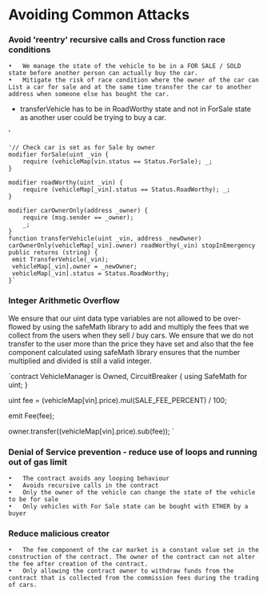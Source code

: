 # Avoiding Common Attacks

### Avoid 'reentry' recursive calls and Cross function race conditions
	•	We manage the state of the vehicle to be in a FOR SALE / SOLD state before another person can actually buy the car. 
	•	Mitigate the risk of race condition where the owner of the car can List a car for sale and at the same time transfer the car to another address when someone else has bought the car. 
* transferVehicle has to be in RoadWorthy state and not in ForSale state as another user could be trying to buy a car.

'

    '// Check car is set as for Sale by owner
    modifier forSale(uint _vin {
        require (vehicleMap[vin.status == Status.ForSale); _;
    }

    modifier roadWorthy(uint _vin) {
        require (vehicleMap[_vin].status == Status.RoadWorthy); _;
    }

    modifier carOwnerOnly(address _owner) {
        require (msg.sender == _owner);
        _;
    }
    function transferVehicle(uint _vin, address _newOwner) carOwnerOnly(vehicleMap[_vin].owner) roadWorthy(_vin) stopInEmergency public returns (string) {
     emit TransferVehicle(_vin);
     vehicleMap[_vin].owner = _newOwner;
     vehicleMap[_vin].status = Status.RoadWorthy;
    }`

### Integer Arithmetic Overflow
We ensure that our uint data type variables are not allowed to be over-flowed by using the safeMath library to add and multiply the fees that we collect from the users when they sell / buy cars.
We ensure that we do not transfer to the user more than the price they have set and also that the fee component calculated using safeMath library ensures that the number multiplied and divided is still a valid integer.

`contract VehicleManager is Owned, CircuitBreaker {
 using SafeMath for uint;
 }

 uint fee = (vehicleMap[vin].price).mul(SALE_FEE_PERCENT) / 100;

 emit Fee(fee);

 owner.transfer((vehicleMap[vin].price).sub(fee));
`

### Denial of Service prevention - reduce use of loops and running out of gas limit
	•	The contract avoids any looping behaviour
	•	Avoids recursive calls in the contract
	•	Only the owner of the vehicle can change the state of the vehicle to be for sale
	•	Only vehicles with For Sale state can be bought with ETHER by a buyer

### Reduce malicious creator
	•	The fee component of the car market is a constant value set in the construction of the contract. The owner of the contract can not alter the fee after creation of the contract. 
	•	Only allowing the contract owner to withdraw funds from the contract that is collected from the commission fees during the trading of cars. 

